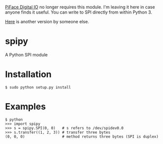 [PiFace Digital IO](https://github.com/tompreston/pifacedigitalio) no
longer requires this module. I'm leaving it here in case anyone finds
it useful. You can write to SPI directly from within Python 3.

[Here](https://github.com/lthiery/SPI-Py) is another version by someone
else.

spipy
=====
A Python SPI module

Installation
============
    $ sudo python setup.py install

Examples
========
    $ python
    >>> import spipy
    >>> s = spipy.SPI(0, 0)   # s refers to /dev/spidev0.0
    >>> s.transfer((1, 2, 3)) # transfer three bytes
    (0, 0, 0)                 # method returns three bytes (SPI is duplex)

